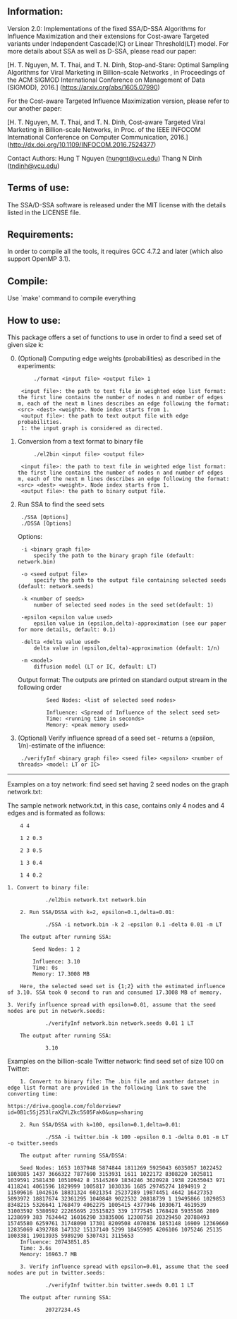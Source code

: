 Information:
--------------------------------------------------------
Version 2.0: Implementations of the fixed SSA/D-SSA Algorithms for Influence Maximization and their extensions for Cost-aware Targeted  variants under Independent Cascade(IC) or Linear Threshold(LT) model. For more details about SSA as well as D-SSA, please read our paper:
	
[H. T. Nguyen, M. T. Thai, and T. N. Dinh, Stop-and-Stare: Optimal Sampling Algorithms for Viral Marketing in Billion-scale Networks , in Proceedings of the ACM SIGMOD International Conference on Management of Data (SIGMOD), 2016.] (https://arxiv.org/abs/1605.07990)
	
For the Cost-aware Targeted Influence Maximization version, please refer to our another paper:

[H. T. Nguyen, M. T. Thai, and T. N. Dinh, Cost-aware Targeted Viral Marketing in Billion-scale Networks, in Proc. of the IEEE INFOCOM International Conference on Computer Communication, 2016.] (http://dx.doi.org/10.1109/INFOCOM.2016.7524377)

Contact Authors: Hung T Nguyen (hungnt@vcu.edu)
		 Thang N Dinh (tndinh@vcu.edu)


Terms of use:
--------------------------------------------------------
The SSA/D-SSA software is released under the MIT license with the details listed in the LICENSE file.


Requirements:
--------------------------------------------------------
In order to compile all the tools, it requires GCC 4.7.2 and later (which also support OpenMP 3.1).


Compile:
--------------------------------------------------------
Use `make' command to compile everything


How to use:
--------------------------------------------------------
This package offers a set of functions to use in order to find a seed set of given size k:

0. (Optional) Computing edge weights (probabilities) as described in the experiments:

        	./format <input file> <output file> 1

    	<input file>: the path to text file in weighted edge list format: the first line contains the number of nodes n and number of edges m, each of the next m lines describes an edge following the format: <src> <dest> <weight>. Node index starts from 1.
    	<output file>: the path to text output file with edge probabilities.
    	1: the input graph is considered as directed.

1. Conversion from a text format to binary file

        	./el2bin <input file> <output file>

    	<input file>: the path to text file in weighted edge list format: the first line contains the number of nodes n and number of edges m, each of the next m lines describes an edge following the format: <src> <dest> <weight>. Node index starts from 1.
    	<output file>: the path to binary output file.

2. Run SSA to find the seed sets

        ./SSA [Options]
        ./DSSA [Options]

    Options:

        -i <binary graph file>
            specify the path to the binary graph file (default: network.bin)

        -o <seed output file>
            specify the path to the output file containing selected seeds (default: network.seeds)

        -k <number of seeds>
            number of selected seed nodes in the seed set(default: 1)

        -epsilon <epsilon value used>
            epsilon value in (epsilon,delta)-approximation (see our paper for more details, default: 0.1)

        -delta <delta value used>
            delta value in (epsilon,delta)-approximation (default: 1/n)

        -m <model>
            diffusion model (LT or IC, default: LT)

     Output format:
        The outputs are printed on standard output stream in the following order

                Seed Nodes: <list of selected seed nodes>

                Influence: <Spread of Influence of the select seed set>
                Time: <running time in seconds>
                Memory: <peak memory used>

3. (Optional) Verify influence spread of a seed set - returns a (epsilon, 1/n)-estimate of the influence:

        ./verifyInf <binary graph file> <seed file> <epsilon> <number of threads> <model: LT or IC>

********************************************************************************************************

Examples on a toy network: find seed set having 2 seed nodes on the graph network.txt:

The sample network network.txt, in this case, contains only 4 nodes and 4 edges and is formated as follows:

		4 4
		
		1 2 0.3
		
		2 3 0.5
		
		1 3 0.4
		
		1 4 0.2

	1. Convert to binary file:

                ./el2bin network.txt network.bin

        2. Run SSA/DSSA with k=2, epsilon=0.1,delta=0.01:
 
                ./SSA -i network.bin -k 2 -epsilon 0.1 -delta 0.01 -m LT

        The output after running SSA:

            Seed Nodes: 1 2 
            
            Influence: 3.10
            Time: 0s
            Memory: 17.3008 MB

        Here, the selected seed set is {1;2} with the estimated influence of 3.10. SSA took 0 second to run and consumed 17.3008 MB of memory.

	3. Verify influence spread with epsilon=0.01, assume that the seed nodes are put in network.seeds:

                ./verifyInf network.bin network.seeds 0.01 1 LT
                
        The output after running SSA:

                3.10

Examples on the billion-scale Twitter network: find seed set of size 100 on Twitter:

        1. Convert to binary file: The .bin file and another dataset in edge list format are provided in the following link to save the converting time:
        
	https://drive.google.com/folderview?id=0B1c5Sj253lraX2VLZkc5S05Fak0&usp=sharing

        2. Run SSA/DSSA with k=100, epsilon=0.1,delta=0.01:
 
                ./SSA -i twitter.bin -k 100 -epsilon 0.1 -delta 0.01 -m LT -o twitter.seeds
                
        The output after running SSA/DSSA:

		Seed Nodes: 1653 1037948 5874844 1811269 5925043 6035057 1022452 1803885 1437 3666322 7877690 3153931 1611 1022172 8308220 1025811 1039591 2581430 10510942 8 15145269 1834246 3620928 1938 22635043 971 4118241 4061596 1829999 1005817 1030336 1685 29745274 1894919 2 11509616 1042616 18831324 6021354 25237289 19874451 4642 16427353 5893972 18817674 32361295 1040848 9022532 20818739 1 19495866 1029853 8348215 5326641 1768479 4062275 1005415 4377946 1030671 4619539 31003592 5380592 22265695 23515823 339 1777545 1768428 5935586 2809 1238699 383 7634442 16016290 33835006 12308758 20329450 20788493 15745580 6259761 31748090 17301 8209508 4070836 1853148 16909 12369660 12835069 4392788 147332 15137140 5299 18455905 4206106 1075246 25135 1003381 19013935 5989290 5307431 3115653 
		Influence: 20743851.85
		Time: 3.6s
		Memory: 16963.7 MB

        3. Verify influence spread with epsilon=0.01, assume that the seed nodes are put in twitter.seeds:
   
                ./verifyInf twitter.bin twitter.seeds 0.01 1 LT
                
        The output after running SSA:

                20727234.45
